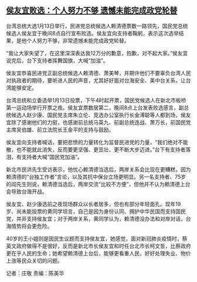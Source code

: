 <!--1705152932000-->
[侯友宜败选：个人努力不够 遗憾未能完成政党轮替](https://www.rfa.org/mandarin/yataibaodao/gangtai/cmh1-01132024083505.html)
------

<p>台湾总统大选<span>1</span>月<span>13</span>日举行，民进党总统候选人赖清德票数一路领先，国民党总统候选人侯友宜于晚间<span>8</span>点自行宣布败选。侯友宜向支持者鞠躬，表示这次选举结果，是他个人努力不够，非常遗憾未能完成政党轮替。</p><p></p><p>“我让大家失望了，在这里深深表达我<span>12</span>万分的歉意，抱歉，对不起大家。”侯友宜说完后，台下支持者挥舞国旗，大喊“加油”。</p><p></p><p>侯友宜恭喜民进党正副总统候选人赖清德、萧美琴，并期许他们不要辜负台湾人民对执政者的期待，要听进人民的声音，尤其好好面对台海安全、美中台关系，让台湾能够安定。</p><p></p><p>台湾总统和立委选举<span>1</span>月<span>13</span>日投票，下午<span>4</span>时起开票，国民党候选人在新北市板桥第一运动场举行开票之夜。侯友宜票数居第二，晚间<span>8</span>点上台发表败选感言，副总统候选人赵少康、国民党主席朱立伦、竞选办公室执行长金溥聪等人都到场，侯友宜除了感谢他们的力挺，也感谢前总统马英九、前副总统连战、萧万长，前国民党主席吴伯雄、前立法院长王金平的支持与鼓励。</p><p></p><p>侯友宜向支持者喊话，要把悲愤的力量转化为监督民进党的力量，“我们绝对不能散，也不能就此消失，反而要更坚强、更茁壮、更不断大步迈进。”台下有支持者落泪，有支持者大喊“国民党加油”。</p><p></p><p>新北市民洪先生受访表示，他忧心赖清德当选后，两岸关系会比现在更糟糕，因为赖清德的“台独工作者”言论，以及其抗中保台立场更明显。另一名支持者、<span>75</span>岁的阎先生则说，赖清德当选后，两岸交流“比较不方便”，但他并不认为赖清德上台会导致台海开战。</p><p></p><p>侯友宜、赵少康选前之夜现场群众以长者居多，但也有部分年轻面孔。现年<span>19</span>岁、尚未能投票的黄同学坦言，自己是因为身份认同、拥护中华民国而支持国民党，并非支持侯友宜；对于两岸关系，黄同学认为，赖清德没办法和对岸对话，台海情势将会更危险。</p><p></p><p><span>40</span>岁的王小姐则是因民生议题而支持侯友宜，她感觉，面对新冠肺炎疫情时，蔡英文政府做得不是很好，反而是新北市长侯友宜和时任台北市长柯文哲，比蔡政府更在乎人民的生命；她希望赖清德上台后，能够更看重人民，好好处理失业、物价上涨等民众关切的问题。</p><p></p><p>记者：庄敬<span> </span>责编：陈美华</p>
